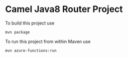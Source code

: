 Camel Java8 Router Project
==========================

To build this project use

    mvn package

To run this project from within Maven use

    mvn azure-functions:run
